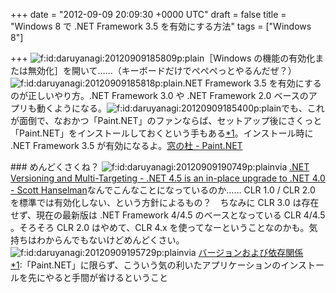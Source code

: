
+++
date = "2012-09-09 20:09:30 +0000 UTC"
draft = false
title = "Windows 8 で .NET Framework 3.5 を有効にする方法"
tags = ["Windows 8"]

+++
<img src="http://cdn-ak.f.st-hatena.com/images/fotolife/d/daruyanagi/20120909/20120909185809.png" alt="f:id:daruyanagi:20120909185809p:plain" title="f:id:daruyanagi:20120909185809p:plain" class="hatena-fotolife"/>［Windows の機能の有効化または無効化］を開いて……（キーボードだけでぺぺぺっとやるんだぜ？）<img src="http://cdn-ak.f.st-hatena.com/images/fotolife/d/daruyanagi/20120909/20120909185818.png" alt="f:id:daruyanagi:20120909185818p:plain" title="f:id:daruyanagi:20120909185818p:plain" class="hatena-fotolife"/>.NET Framework 3.5 を有効にするのが正しいやり方。.NET Framework 3.0 や .NET Framework 2.0 ベースのアプリも動くようになる。<img src="http://cdn-ak.f.st-hatena.com/images/fotolife/d/daruyanagi/20120909/20120909185400.png" alt="f:id:daruyanagi:20120909185400p:plain" title="f:id:daruyanagi:20120909185400p:plain" class="hatena-fotolife"/>でも、これが面倒で、なおかつ「Paint.NET」のファンならば、セットアップ後にさくっと「Paint.NET」をインストールしておくという手もある<a href="#f1" name="fn1" title="「Paint.NET」に限らず、こういう気の利いたアプリケーションのインストールを先にやると手間が省けるということ">*1</a>。インストール時に .NET Framework 3.5 が有効になるよ。<a href="http://www.forest.impress.co.jp/lib/pic/piccam/picedit/paintdotnet.html">窓の杜 - Paint.NET</a>

<div class="section">
    ### めんどくさくね？
    <img src="http://cdn-ak.f.st-hatena.com/images/fotolife/d/daruyanagi/20120909/20120909190749.png" alt="f:id:daruyanagi:20120909190749p:plain" title="f:id:daruyanagi:20120909190749p:plain" class="hatena-fotolife"/>via <a href="http://www.hanselman.com/blog/NETVersioningAndMultiTargetingNET45IsAnInplaceUpgradeToNET40.aspx">.NET Versioning and Multi-Targeting - .NET 4.5 is an in-place upgrade to .NET 4.0 - Scott Hanselman</a>なんでこんなことになっているのか…… CLR 1.0 / CLR 2.0 を標準では有効化しない、という方針によるもの？　ちなみに CLR 3.0 は存在せず、現在の最新版は .NET Framework 4/4.5 のベースとなっている CLR 4/4.5 。そろそろ CLR 2.0 はやめて、CLR 4.x を使ってなーということなのかも。気持ちはわからんでもないけどめんどくさい。<img src="http://cdn-ak.f.st-hatena.com/images/fotolife/d/daruyanagi/20120909/20120909195729.png" alt="f:id:daruyanagi:20120909195729p:plain" title="f:id:daruyanagi:20120909195729p:plain" class="hatena-fotolife"/>via <a href="http://msdn.microsoft.com/ja-jp/library/vstudio/bb822049.aspx">バージョンおよび依存関係</a>

</div><div class="footnote">
<a href="#fn1" name="f1" class="footnote-number">*1</a><span class="footnote-delimiter">:</span><span class="footnote-text">「Paint.NET」に限らず、こういう気の利いたアプリケーションのインストールを先にやると手間が省けるということ</span>
</div>

